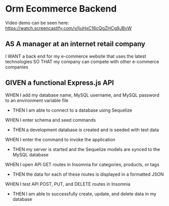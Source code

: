 # Orm Ecommerce Backend

Video demo can be seen here: https://watch.screencastify.com/v/ljuHxC16cQgZHCg9JBvW

## AS A manager at an internet retail company

I WANT a back end for my e-commerce website that uses the latest technologies
SO THAT my company can compete with other e-commerce companies

## GIVEN a functional Express.js API

WHEN I add my database name, MySQL username, and MySQL password to an environment variable file
- THEN I am able to connect to a database using Sequelize

WHEN I enter schema and seed commands
- THEN a development database is created and is seeded with test data

WHEN I enter the command to invoke the application
- THEN my server is started and the Sequelize models are synced to the MySQL database

WHEN I open API GET routes in Insomnia for categories, products, or tags
- THEN the data for each of these routes is displayed in a formatted JSON

WHEN I test API POST, PUT, and DELETE routes in Insomnia
- THEN I am able to successfully create, update, and delete data in my database